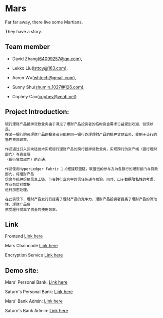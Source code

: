 # Mars

Far far away, there live some Martians. 

They have a story.


## Team member
+ David Zhang(64099257@qq.com),

+ Lekko Liu(lsttoy@163.com),

+ Aaron Wu(whtech@gmail.com),

+ Sunny Shu(shumin_1027@126.com),

+ Cophey Cao(cophey@yeah.net)


## Project Introduction:

    银行理财产品抵押贷款业务由于满足了理财产品投资者的临时资金需求日益受到欢迎，但现状是，
    在某一银行购买理财产品的投资者只能在同一银行办理理财产品的抵押贷款业务，受制于该行的抵押贷款政策。
    
    作品通过引入区块链技术实现银行理财产品的跨行抵押贷款业务，实现跨行的资产端（银行理财部门）与资金端
    （银行贷款部门）的连通。
    
    作品使用HyperLedger Fabric 1.0搭建联盟链，联盟链的参与方为各银行的理财部门与贷款部门，将理财产品
    信息与抵押份额信息上链，节省跨行业务中的信任传递与校验。同时，出于数据隐私性的考虑，在业务层对数据
    进行加密处理。
    
    在此实现下，理财产品发行行提高了理财产品的竞争力，理财产品投资者提高了理财产品的流动性，理财产品贷
    款受理行提高了资金的使用效率。
    

## Link
Frontend [Link here](mars-front "Front")

Mars Chaincode [Link here](mars-chaincode "Chaincode")

Encryption Service [Link here](EncryptionService "Encryption Service")

## Demo site:

Mars' Personal Bank: [Link here](http://mars.elian.io/user/login "Mars' bank")

Saturn's Personal Bank: [Link here](http://saturn.elian.io/user/login "Saturn's bank")

Mars' Bank Admin: [Link here](http://mars.elian.io/bank/login "Mars' bank")

Saturn's Bank Admin: [Link here](http://saturn.elian.io/bank/login "Saturn's bank")
